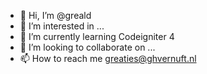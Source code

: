 - 👋 Hi, I’m @greald
- 👀 I’m interested in ...
- 🌱 I’m currently learning Codeigniter 4
- 💞️ I’m looking to collaborate on ...
- 📫 How to reach me greaties@ghvernuft.nl

<!---
greald/greald is a ✨ special ✨ repository because its `README.md` (this file) appears on your GitHub profile.
You can click the Preview link to take a look at your changes.
--->
